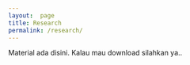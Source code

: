```yaml
---
layout:  page
title: Research
permalink: /research/
---
```


Material ada disini. 
Kalau mau download silahkan ya..



 
